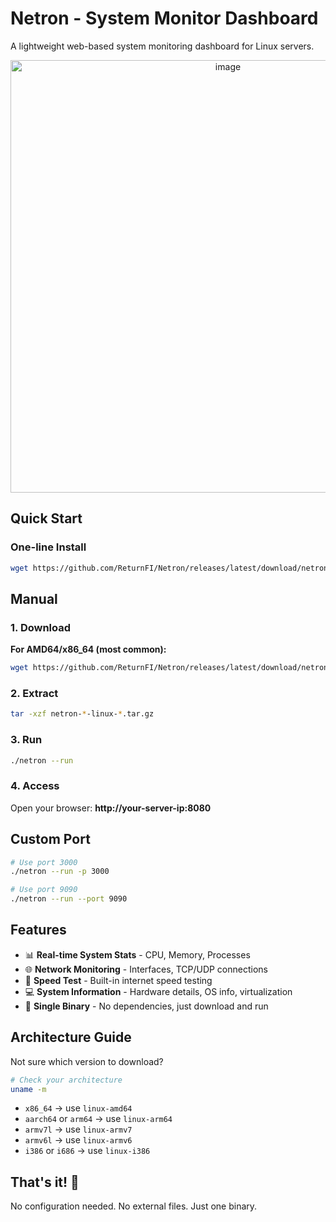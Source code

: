 # Netron - System Monitor Dashboard

A lightweight web-based system monitoring dashboard for Linux servers.

<div align="center">
<img width="680" height="692" alt="image" src="https://github.com/user-attachments/assets/37833e6f-856b-49d9-8ae3-3c34d55571c7" />
</div>

## Quick Start

### One-line Install

```bash
wget https://github.com/ReturnFI/Netron/releases/latest/download/netron-0.0.6-linux-amd64.tar.gz && tar -xzf netron-*-linux-*.tar.gz && ./netron --run
```


## Manual 

### 1. Download

**For AMD64/x86_64 (most common):**
```bash
wget https://github.com/ReturnFI/Netron/releases/latest/download/netron-0.0.6-linux-amd64.tar.gz
```

### 2. Extract

```bash
tar -xzf netron-*-linux-*.tar.gz
```

### 3. Run

```bash
./netron --run
```

### 4. Access

Open your browser: **http://your-server-ip:8080**

## Custom Port

```bash
# Use port 3000
./netron --run -p 3000

# Use port 9090
./netron --run --port 9090
```

## Features

- 📊 **Real-time System Stats** - CPU, Memory, Processes
- 🌐 **Network Monitoring** - Interfaces, TCP/UDP connections
- 🚀 **Speed Test** - Built-in internet speed testing
- 💻 **System Information** - Hardware details, OS info, virtualization
- 🎯 **Single Binary** - No dependencies, just download and run

## Architecture Guide

Not sure which version to download?

```bash
# Check your architecture
uname -m
```

- `x86_64` → use `linux-amd64`
- `aarch64` or `arm64` → use `linux-arm64`
- `armv7l` → use `linux-armv7`
- `armv6l` → use `linux-armv6`
- `i386` or `i686` → use `linux-i386`



## That's it! 🎉

No configuration needed. No external files. Just one binary.
